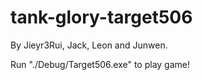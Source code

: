 # tank-glory-target506
By Jieyr3Rui, Jack, Leon and Junwen.

Run "./Debug/Target506.exe" to play game!
